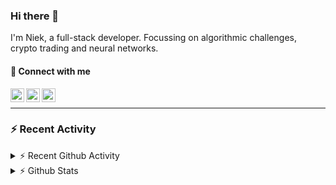 ### Hi there 👋
I'm Niek, a full-stack developer. Focussing on algorithmic challenges, crypto trading and neural networks.

#### 📩 Connect with me

[<img align="left" alt="codeSTACKr | Twitter" width="22px" src="https://cdn.jsdelivr.net/npm/simple-icons@v3/icons/twitter.svg" />][twitter]
[<img align="left" alt="codeSTACKr | LinkedIn" width="22px" src="https://cdn.jsdelivr.net/npm/simple-icons@v3/icons/linkedin.svg" />][linkedin]
[<img align="left" alt="codeSTACKr | Instagram" width="22px" src="https://cdn.jsdelivr.net/npm/simple-icons@v3/icons/instagram.svg" />][instagram]

<br/>

---
### :zap: Recent Activity


<details>
    <summary>⚡ Recent Github Activity</summary>

<!--START_SECTION:activity-->
1. 💪 Opened PR [#406](https://github.com/DigitalExcellence/dex-frontend/pull/406) in [DigitalExcellence/dex-frontend](https://github.com/DigitalExcellence/dex-frontend)
2. ❗️ Opened issue [#405](https://github.com/DigitalExcellence/dex-frontend/issues/405) in [DigitalExcellence/dex-frontend](https://github.com/DigitalExcellence/dex-frontend)
3. 💪 Opened PR [#388](https://github.com/DigitalExcellence/dex-frontend/pull/388) in [DigitalExcellence/dex-frontend](https://github.com/DigitalExcellence/dex-frontend)
4. ❗️ Opened issue [#367](https://github.com/DigitalExcellence/dex-frontend/issues/367) in [DigitalExcellence/dex-frontend](https://github.com/DigitalExcellence/dex-frontend)
5. ❗️ Opened issue [#366](https://github.com/DigitalExcellence/dex-frontend/issues/366) in [DigitalExcellence/dex-frontend](https://github.com/DigitalExcellence/dex-frontend)
<!--END_SECTION:activity-->
</details>
<details>
  <summary>⚡ Github Stats</summary>

  <img align="left" alt="codeSTACKr's Github Stats" src="https://github-readme-stats.codestackr.vercel.app/api?username=niekvandam&show_icons=true&hide_border=true" />

</details>


[twitter]: https://twitter.com/overclockedc
[instagram]: https://instagram.com/niekvandamn  
[linkedin]: https://www.linkedin.com/in/niek-van-dam-514711131/

